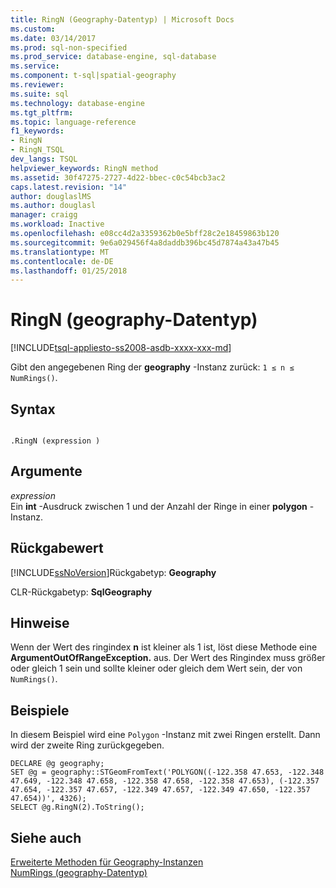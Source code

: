 ```yaml
---
title: RingN (Geography-Datentyp) | Microsoft Docs
ms.custom: 
ms.date: 03/14/2017
ms.prod: sql-non-specified
ms.prod_service: database-engine, sql-database
ms.service: 
ms.component: t-sql|spatial-geography
ms.reviewer: 
ms.suite: sql
ms.technology: database-engine
ms.tgt_pltfrm: 
ms.topic: language-reference
f1_keywords:
- RingN
- RingN_TSQL
dev_langs: TSQL
helpviewer_keywords: RingN method
ms.assetid: 30f47275-2727-4d22-bbec-c0c54bcb3ac2
caps.latest.revision: "14"
author: douglaslMS
ms.author: douglasl
manager: craigg
ms.workload: Inactive
ms.openlocfilehash: e08cc4d2a3359362b0e5bff28c2e18459863b120
ms.sourcegitcommit: 9e6a029456f4a8daddb396bc45d7874a43a47b45
ms.translationtype: MT
ms.contentlocale: de-DE
ms.lasthandoff: 01/25/2018
---
```

# <a name="ringn-geography-data-type"></a>RingN (geography-Datentyp)
[!INCLUDE[tsql-appliesto-ss2008-asdb-xxxx-xxx-md](../../includes/tsql-appliesto-ss2008-asdb-xxxx-xxx-md.md)]

  Gibt den angegebenen Ring der **geography** -Instanz zurück: `1 ≤ n ≤ NumRings()`.  
  
## <a name="syntax"></a>Syntax  
  
```  
  
.RingN (expression )  
```  
  
## <a name="arguments"></a>Argumente  
 *expression*  
 Ein **int** -Ausdruck zwischen 1 und der Anzahl der Ringe in einer **polygon** -Instanz.  
  
## <a name="return-value"></a>Rückgabewert  
 [!INCLUDE[ssNoVersion](../../includes/ssnoversion-md.md)]Rückgabetyp: **Geography**  
  
 CLR-Rückgabetyp: **SqlGeography**  
  
## <a name="remarks"></a>Hinweise  
 Wenn der Wert des ringindex  **n**  ist kleiner als 1 ist, löst diese Methode eine **ArgumentOutOfRangeException.** aus. Der Wert des Ringindex muss größer oder gleich 1 sein und sollte kleiner oder gleich dem Wert sein, der von `NumRings()`.  
  
## <a name="examples"></a>Beispiele  
 In diesem Beispiel wird eine `Polygon` -Instanz mit zwei Ringen erstellt. Dann wird der zweite Ring zurückgegeben.  
  
```  
DECLARE @g geography;  
SET @g = geography::STGeomFromText('POLYGON((-122.358 47.653, -122.348 47.649, -122.348 47.658, -122.358 47.658, -122.358 47.653), (-122.357 47.654, -122.357 47.657, -122.349 47.657, -122.349 47.650, -122.357 47.654))', 4326);  
SELECT @g.RingN(2).ToString();  
```  
  
## <a name="see-also"></a>Siehe auch  
 [Erweiterte Methoden für Geography-Instanzen](../../t-sql/spatial-geography/extended-methods-on-geography-instances.md)   
 [NumRings &#40;geography-Datentyp&#41;](../../t-sql/spatial-geography/numrings-geography-data-type.md)  
  
  
